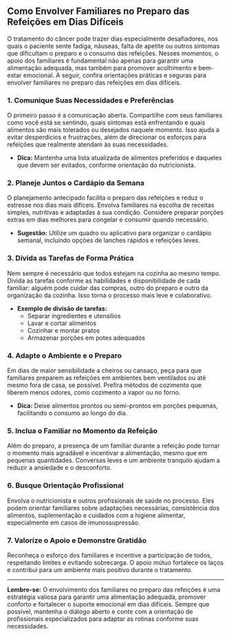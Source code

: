 
## Como Envolver Familiares no Preparo das Refeições em Dias Difíceis

O tratamento do câncer pode trazer dias especialmente desafiadores, nos quais o paciente sente fadiga, náuseas, falta de apetite ou outros sintomas que dificultam o preparo e o consumo das refeições. Nesses momentos, o apoio dos familiares é fundamental não apenas para garantir uma alimentação adequada, mas também para promover acolhimento e bem-estar emocional. A seguir, confira orientações práticas e seguras para envolver familiares no preparo das refeições em dias difíceis.

### 1. **Comunique Suas Necessidades e Preferências**

O primeiro passo é a comunicação aberta. Compartilhe com seus familiares como você está se sentindo, quais sintomas está enfrentando e quais alimentos são mais tolerados ou desejados naquele momento. Isso ajuda a evitar desperdícios e frustrações, além de direcionar os esforços para refeições que realmente atendam às suas necessidades.

- **Dica:** Mantenha uma lista atualizada de alimentos preferidos e daqueles que devem ser evitados, conforme orientação do nutricionista.

### 2. **Planeje Juntos o Cardápio da Semana**

O planejamento antecipado facilita o preparo das refeições e reduz o estresse nos dias mais difíceis. Envolva familiares na escolha de receitas simples, nutritivas e adaptadas à sua condição. Considere preparar porções extras em dias melhores para congelar e consumir quando necessário.

- **Sugestão:** Utilize um quadro ou aplicativo para organizar o cardápio semanal, incluindo opções de lanches rápidos e refeições leves.

### 3. **Divida as Tarefas de Forma Prática**

Nem sempre é necessário que todos estejam na cozinha ao mesmo tempo. Divida as tarefas conforme as habilidades e disponibilidade de cada familiar: alguém pode cuidar das compras, outro do preparo e outro da organização da cozinha. Isso torna o processo mais leve e colaborativo.

- **Exemplo de divisão de tarefas:**
  - Separar ingredientes e utensílios
  - Lavar e cortar alimentos
  - Cozinhar e montar pratos
  - Armazenar porções em potes adequados

### 4. **Adapte o Ambiente e o Preparo**

Em dias de maior sensibilidade a cheiros ou cansaço, peça para que familiares preparem as refeições em ambientes bem ventilados ou até mesmo fora de casa, se possível. Prefira métodos de cozimento que liberem menos odores, como cozimento a vapor ou no forno.

- **Dica:** Deixe alimentos prontos ou semi-prontos em porções pequenas, facilitando o consumo ao longo do dia.

### 5. **Inclua o Familiar no Momento da Refeição**

Além do preparo, a presença de um familiar durante a refeição pode tornar o momento mais agradável e incentivar a alimentação, mesmo que em pequenas quantidades. Conversas leves e um ambiente tranquilo ajudam a reduzir a ansiedade e o desconforto.

### 6. **Busque Orientação Profissional**

Envolva o nutricionista e outros profissionais de saúde no processo. Eles podem orientar familiares sobre adaptações necessárias, consistência dos alimentos, suplementação e cuidados com a higiene alimentar, especialmente em casos de imunossupressão.

### 7. **Valorize o Apoio e Demonstre Gratidão**

Reconheça o esforço dos familiares e incentive a participação de todos, respeitando limites e evitando sobrecarga. O apoio mútuo fortalece os laços e contribui para um ambiente mais positivo durante o tratamento.

---

**Lembre-se:** O envolvimento dos familiares no preparo das refeições é uma estratégia valiosa para garantir uma alimentação adequada, promover conforto e fortalecer o suporte emocional em dias difíceis. Sempre que possível, mantenha o diálogo aberto e conte com a orientação de profissionais especializados para adaptar as rotinas conforme suas necessidades.

```
